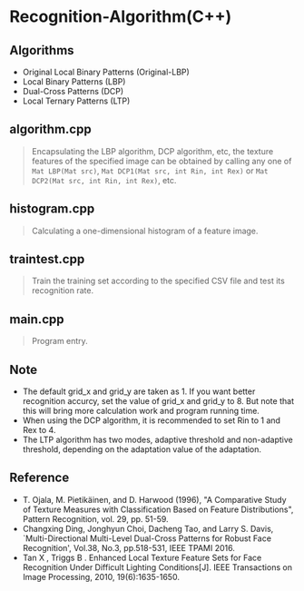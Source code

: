 # Recognition-Algorithm(C++)

## Algorithms

- Original Local Binary Patterns (Original-LBP)
- Local Binary Patterns (LBP)
- Dual-Cross Patterns (DCP)
- Local Ternary Patterns (LTP)

## algorithm.cpp

>Encapsulating the LBP algorithm, DCP algorithm, etc, the texture features of the specified image can be obtained by calling any one of  `Mat LBP(Mat src)`, `Mat DCP1(Mat src, int Rin, int Rex)` or `Mat DCP2(Mat src, int Rin, int Rex)`, etc.

## histogram.cpp

>Calculating a one-dimensional histogram of a feature image.

## traintest.cpp

>Train the training set according to the specified CSV file and test its recognition rate.

## main.cpp

>Program entry.

## Note

- The default grid_x and grid_y are taken as 1. If you want better recognition accurcy, set the value of grid_x and grid_y to 8. But note that this will bring more calculation work and program running time.
- When using the DCP algorithm, it is recommended to set Rin to 1 and Rex to 4.
- The LTP algorithm has two modes, adaptive threshold and non-adaptive threshold, depending on the adaptation value of the adaptation.

## Reference

* T. Ojala, M. Pietikäinen, and D. Harwood (1996), "A Comparative Study of Texture Measures with Classification Based on Feature Distributions", Pattern Recognition, vol. 29, pp. 51-59.
* Changxing Ding, Jonghyun Choi, Dacheng Tao, and Larry S. Davis, `Multi-Directional Multi-Level Dual-Cross Patterns for Robust Face Recognition', Vol.38, No.3, pp.518-531, IEEE TPAMI 2016.
* Tan X , Triggs B . Enhanced Local Texture Feature Sets for Face Recognition Under Difficult Lighting Conditions[J]. IEEE Transactions on Image Processing, 2010, 19(6):1635-1650.
